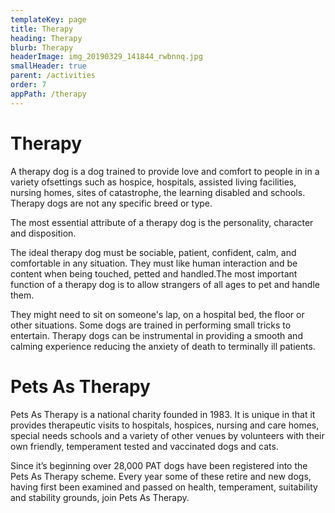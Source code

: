 ```yaml
---
templateKey: page
title: Therapy
heading: Therapy
blurb: Therapy
headerImage: img_20190329_141844_rwbnnq.jpg
smallHeader: true
parent: /activities
order: 7
appPath: /therapy
---
```


# Therapy

A therapy dog is a dog trained to provide love and comfort to people in in a variety ofsettings such as hospice, hospitals, assisted living facilities, nursing homes, sites of catastrophe, the learning disabled and schools. ​Therapy dogs are not any specific breed or type.

The most essential attribute of a therapy dog is the personality, character and disposition.

The ideal therapy dog must be sociable, patient, confident, calm, and comfortable in any situation. They must like human interaction and be content when being touched, petted and handled.​The most important function of a therapy dog is to allow strangers of all ages to pet and handle them.

They might need to sit on someone's lap, on a hospital bed, the floor or other situations. Some dogs are trained in performing small tricks to entertain. Therapy dogs can be instrumental in providing a smooth and calming experience reducing the anxiety of death to terminally ill patients.

# Pets As Therapy

Pets As Therapy is a national charity founded in 1983. It is unique in that it provides therapeutic visits to hospitals, hospices, nursing and care homes, special needs schools and a variety of other venues by volunteers with their own friendly, temperament tested and vaccinated dogs and cats.

Since it’s beginning over 28,000 PAT dogs have been registered into the Pets As Therapy scheme. Every year some of these retire and new dogs, having first been examined and passed on health, temperament, suitability and stability grounds, join Pets As Therapy.
